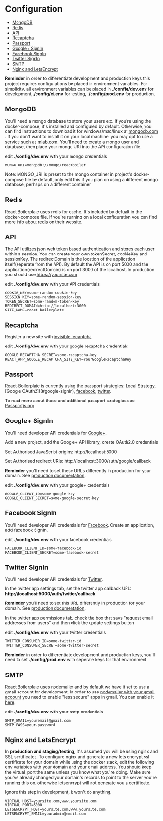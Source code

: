 # Configuration

* [MongoDB](#mongo)
* [Redis](#redis)
* [API](#api)
* [Recaptcha](#recaptcha)
* [Passport](#passport)
* [Google+ SignIn](#google-signin)
* [Facebook SignIn](#facebook-signin)
* [Twitter SignIn](#twitter-signin)
* [SMTP](#smtp)
* [Nginx and LetsEncrypt](#nginx-and-letsencrypt)

<strong>Reminder</strong> in order to differentiate development and production keys this project requires configurations be placed in environment variables. For simplicity, all environment variables can be placed in <strong>./config/dev.env</strong> for development,<strong>./config/ci.env</strong> for testing<strong>, ./config/prod.env</strong> for production.

## MongoDB

You'll need a mongo database to store your users etc. If you're using the docker-compose, it's installed and configured by default. Otherwise, you can find instructions to download it for windows/mac/linux at <a href="http://www.mongodb.com">mongodb.com</a> . If you don't want to install it on your local machine, you may opt to use a service such as <a href="http://www.mlab.com"> mlab.com</a>. You'll need to create a mongo user and database, then place your mongo URI into the API configuration file.

edit <strong>./config/dev.env</strong> with your mongo credentials

```
MONGO_URI=mongodb://mongo/reactboiler
```

Note: MONGO_URI is preset to the mongo container in project's docker-compose file by default, only edit this if you plan on using a different mongo database, perhaps on a different container.

## Redis

React Boilerplate uses redis for cache. It's included by defualt in the docker-compose file. If you're running on a local configuration you can find more info about [redis](https://redis.io/topics/quickstart) on their website.

## API

The API utilizes json web token based authentication and stores each user within a
session. You can create your own tokenSecret, cookieKey and sessionKey. The redirectDomain is
the location of the application itself(seperate from the API). By default the
API is on port 5000 and the application(redirectDomain) is on port 3000 of the
localhost. In production you should use https://yoursite.com

edit <strong>./config/dev.env</strong> with your API credentials

```
COOKIE_KEY=some-random-cookie-key
SESSION_KEY=some-random-session-key
TOKEN_SECRET=some-random-token-key
REDIRECT_DOMAIN=http://localhost:3000
SITE_NAME=react-boilerplate
```

## Recaptcha

Register a new site with [invisible recaptcha](https://www.google.com/recaptcha)

edit <strong>./config/dev.env</strong> with your google recaptcha credentials

```
GOOGLE_RECAPTCHA_SECRET=some-recaptcha-key
REACT_APP_GOOGLE_RECAPTCHA_SITE_KEY=YourGoogleRecaptchaKey
```

## Passport

React-Boilerplate is currently using the passport strategies: Local Strategy, [Google OAuth2]((#google-signin), [facebook](#facebook-signin), [twitter](#twitter-signin).

To read more about these and additional passport strategies see
[Passportjs.org](http://www.passportjs.org)

## Google+ SignIn

You'll need developer API credentials for
[Google+](https://console.developers.google.com/).

Add a new project, add the Google+ API library, create OAuth2.0 credentials

Set Authorised JavaScript origins: http://localhost:5000

Set Authorised redirect URIs: http://localhost:3000/auth/google/callback

<strong>Reminder</strong> you'll need to set these URLs differently in
production for your domain. See
[production documentation](https://github.com/hutchgrant/react-boilerplate/blob/master/docs/README_PROD.md).

edit <strong>./config/dev.env</strong> with your google+ credentials

```
GOOGLE_CLIENT_ID=some-google-key
GOOGLE_CLIENT_SECRET=some-google-secret-key
```

## Facebook SignIn

You'll need developer API credentials for
[Facebook](https://developers.facebook.com/). Create an application, add
facebook SignIn.

edit <strong>./config/dev.env</strong> with your facebook credentials

```
FACEBOOK_CLIENT_ID=some-facebook-id
FACEBOOK_CLIENT_SECRET=some-facebook-secret
```

## Twitter Signin

You'll need developer API credentials for [Twitter](https://apps.twitter.com/).

In the twitter app settings tab, set the twitter app callback URL:
<strong>http://localhost:5000/auth/twitter/callback</strong>

<strong>Reminder</strong> you'll need to set this URL differently in
production for your domain. See
[production documentation](https://github.com/hutchgrant/react-boilerplate/blob/master/docs/README_PROD.md).

In the twitter app permissions tab, check the box that says "request email
addresses from users" and then click the update settings button

edit <strong>./config/dev.env</strong> with your twitter credentials

```
TWITTER_CONSUMER_ID=some-twitter-id
TWITTER_CONSUMER_SECRET=some-twitter-secret
```

<strong>Reminder</strong> in order to differentiate development and production keys, you'll need to set <strong>./config/prod.env</strong> with seperate keys for that environment

## SMTP

React Boilerplate uses nodemailer and by default we have it set to use a gmail account for development. In order to use [nodemailer with your gmail account](https://nodemailer.com/usage/using-gmail/) you need to enable "less secure" apps in gmail. You can enable it [here](https://myaccount.google.com/lesssecureapps).

edit <strong>./config/dev.env</strong> with your smtp credentials

```
SMTP_EMAIL=youremail@gmail.com
SMTP_PASS=your-password
```

## Nginx and LetsEncrypt

In <strong>production and staging/testing</strong>, it's assumed you will be using nginx and SSL sertificates. To configure nginx and generate a new lets encrypt ssl certificate for your domain while using the docker stack, edit the following env variables with your domain and your email address. You should keep the virtual_port the same unless you know what you're doing. Make sure you've already changed your domain's records to point to the server you're running this on, otherwise letsencrypt will not generate you a certificate.

Ignore this step in development, it won't do anything.

```
VIRTUAL_HOST=yoursite.com,www.yoursite.com
VIRTUAL_PORT=5000
LETSENCRYPT_HOST=yoursite.com,www.yoursite.com
LETSENCRYPT_EMAIL=youradmin@email.com
```
